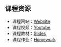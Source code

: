 
## 课程资源

- 课程网站：[Website](https://github.com/kaist-cp/cs431)
- 课程视频：[Youtube](https://www.youtube.com/playlist?list=PL5aMzERQ_OZ9j40DJNlsem2qAGoFbfwb4)
- 课程教材：[Slides](https://docs.google.com/presentation/d/1NMg08N1LUNDPuMxNZ-UMbdH13p8LXgMM3esbWRMowhU/edit?usp=sharing)
- 课程作业：[Homework](https://github.com/kaist-cp/cs431/tree/main/homework)

